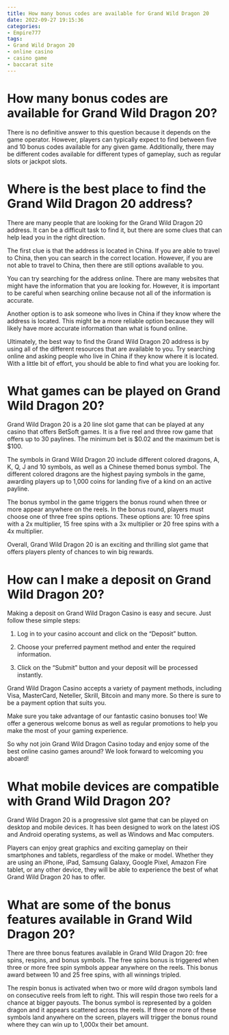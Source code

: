 ```yaml
---
title: How many bonus codes are available for Grand Wild Dragon 20
date: 2022-09-27 19:15:36
categories:
- Empire777
tags:
- Grand Wild Dragon 20
- online casino
- casino game
- baccarat site
---
```



#  How many bonus codes are available for Grand Wild Dragon 20?

There is no definitive answer to this question because it depends on the game operator. However, players can typically expect to find between five and 10 bonus codes available for any given game. Additionally, there may be different codes available for different types of gameplay, such as regular slots or jackpot slots.

#  Where is the best place to find the Grand Wild Dragon 20 address?

There are many people that are looking for the Grand Wild Dragon 20 address. It can be a difficult task to find it, but there are some clues that can help lead you in the right direction.

The first clue is that the address is located in China. If you are able to travel to China, then you can search in the correct location. However, if you are not able to travel to China, then there are still options available to you.

You can try searching for the address online. There are many websites that might have the information that you are looking for. However, it is important to be careful when searching online because not all of the information is accurate.

Another option is to ask someone who lives in China if they know where the address is located. This might be a more reliable option because they will likely have more accurate information than what is found online.

Ultimately, the best way to find the Grand Wild Dragon 20 address is by using all of the different resources that are available to you. Try searching online and asking people who live in China if they know where it is located. With a little bit of effort, you should be able to find what you are looking for.

#  What games can be played on Grand Wild Dragon 20?

Grand Wild Dragon 20 is a 20 line slot game that can be played at any casino that offers BetSoft games. It is a five reel and three row game that offers up to 30 paylines. The minimum bet is $0.02 and the maximum bet is $100.

The symbols in Grand Wild Dragon 20 include different colored dragons, A, K, Q, J and 10 symbols, as well as a Chinese themed bonus symbol. The different colored dragons are the highest paying symbols in the game, awarding players up to 1,000 coins for landing five of a kind on an active payline.

The bonus symbol in the game triggers the bonus round when three or more appear anywhere on the reels. In the bonus round, players must choose one of three free spins options. These options are: 10 free spins with a 2x multiplier, 15 free spins with a 3x multiplier or 20 free spins with a 4x multiplier.

Overall, Grand Wild Dragon 20 is an exciting and thrilling slot game that offers players plenty of chances to win big rewards.

#  How can I make a deposit on Grand Wild Dragon 20?

Making a deposit on Grand Wild Dragon Casino is easy and secure. Just follow these simple steps:

1. Log in to your casino account and click on the “Deposit” button.

2. Choose your preferred payment method and enter the required information.

3. Click on the “Submit” button and your deposit will be processed instantly.

Grand Wild Dragon Casino accepts a variety of payment methods, including Visa, MasterCard, Neteller, Skrill, Bitcoin and many more. So there is sure to be a payment option that suits you.

Make sure you take advantage of our fantastic casino bonuses too! We offer a generous welcome bonus as well as regular promotions to help you make the most of your gaming experience.

So why not join Grand Wild Dragon Casino today and enjoy some of the best online casino games around? We look forward to welcoming you aboard!

#  What mobile devices are compatible with Grand Wild Dragon 20?

Grand Wild Dragon 20 is a progressive slot game that can be played on desktop and mobile devices. It has been designed to work on the latest iOS and Android operating systems, as well as Windows and Mac computers.

Players can enjoy great graphics and exciting gameplay on their smartphones and tablets, regardless of the make or model. Whether they are using an iPhone, iPad, Samsung Galaxy, Google Pixel, Amazon Fire tablet, or any other device, they will be able to experience the best of what Grand Wild Dragon 20 has to offer.

# What are some of the bonus features available in Grand Wild Dragon 20?

There are three bonus features available in Grand Wild Dragon 20: free spins, respins, and bonus symbols. The free spins bonus is triggered when three or more free spin symbols appear anywhere on the reels. This bonus award between 10 and 25 free spins, with all winnings tripled.

The respin bonus is activated when two or more wild dragon symbols land on consecutive reels from left to right. This will respin those two reels for a chance at bigger payouts. The bonus symbol is represented by a golden dragon and it appears scattered across the reels. If three or more of these symbols land anywhere on the screen, players will trigger the bonus round where they can win up to 1,000x their bet amount.